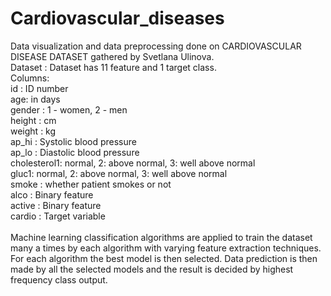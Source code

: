 # Cardiovascular_diseases<br>
Data visualization and data preprocessing done on CARDIOVASCULAR DISEASE DATASET gathered by Svetlana Ulinova.<br>
Dataset : Dataset has 11 feature and 1 target class.<br>
Columns:<br>
id : ID number<br>
age: in days <br>
gender : 1 - women, 2 - men<br>
height : cm<br>
weight : kg<br>
ap_hi : Systolic blood pressure<br>
ap_lo : Diastolic blood pressure<br>
cholesterol1: normal, 2: above normal, 3: well above normal<br>
gluc1: normal, 2: above normal, 3: well above normal<br>
smoke : whether patient smokes or not<br>
alco : Binary feature<br>
active : Binary feature<br>
cardio : Target variable<br>
<br>
Machine learning classification algorithms are applied to train the dataset many a times by each algorithm with varying feature extraction techniques. For each algorithm the best model is then selected. Data prediction is then made by all the selected models and the result is decided by highest frequency class output.
